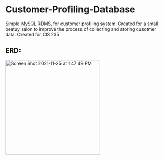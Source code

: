 # Customer-Profiling-Database
Simple MySQL RDMS, for customer profiling system. Created for a small beatuy salon to improve the process of collecting and storing cusotmer data. Created for CIS 235

## ERD:
<img width="296" alt="Screen Shot 2021-11-25 at 1 47 49 PM" src="https://user-images.githubusercontent.com/88412646/143502442-2bb10d74-afa1-4c39-a489-50b218ef1623.png">
